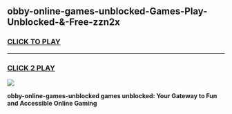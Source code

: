 
## obby-online-games-unblocked-Games-Play-Unblocked-&-Free-zzn2x
<h3>
<a href="https://premium76.site?title=obby-online-games-unblocked&ref=24A">CLICK TO PLAY</a></h3>
<hr>

<h3>
<a href="https://premium76.site?title=obby-online-games-unblocked&ref=24A">CLICK 2 PLAY</a>
  
</h3>

<a href="https://premium76.site?title=obby-online-games-unblocked&ref=24A"><img src="https://clearcache.store/games.png"></a>


**obby-online-games-unblocked games unblocked: Your Gateway to Fun and Accessible Online Gaming**
